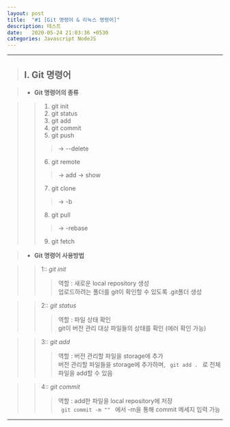 ```yaml
---
layout: post
title:  "#1 [Git 명령어 & 리눅스 명령어]"
description: 테스트
date:   2020-05-24 21:03:36 +0530
categories: Javascript NodeJS
---
```


* * * 

> ## I. Git 명령어

> + **Git 명령어의 종류**

>   > 1. git init
>   > 2. git status
>   > 3. git add
>   > 4. git commit
>   > 5. git push 
>   >   > -> --delete
>   > 6. git remote 
>   >   > -> add
>   >   > -> show
>   > 7. git clone 
>   >   > -> -b
>   > 8. git pull 
>   >   > -> -rebase
>   > 9. git fetch 


> + **Git 명령어 사용방법**

>   > 1:: _git init_ 
>   >   > 역할 : 새로운 local repository 생성      
>   >   > 업로드하려는 폴더를 git이 확인할 수 있도록 .git폴더 생성

>   > 2:: _git status_ 
>   >   > 역할 : 파일 상태 확인     
>   >   > git이 버전 관리 대상 파일들의 상태를 확인 (에러 확인 가능)

>   > 3:: _git add_ 
>   >   > 역할 : 버전 관리할 파일을 storage에 추가    
>   >   > 버전 관리할 파일들을 storage에 추가하며, <code>
>   >   > git add .
>   >   > </code> 로 전체 파일을 add할 수 있음

>   > 4:: _git commit_ 
>   >   > 역할 : add한 파일을 local repository에 저장     
>   >   > <code>
>   >   > git commit -m ""
>   >   > </code> 에서 -m을 통해 commit 메세지 입력 가능




* * *